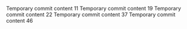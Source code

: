 Temporary commit content 11
Temporary commit content 19
Temporary commit content 22
Temporary commit content 37
Temporary commit content 46
